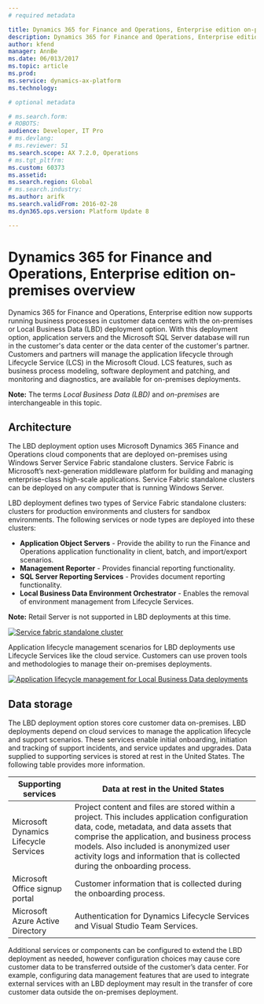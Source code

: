 ```yaml
---
# required metadata

title: Dynamics 365 for Finance and Operations, Enterprise edition on-premises overview 
description: Dynamics 365 for Finance and Operations, Enterprise edition now supports running business processes in customer data centers with the on-premises or Local Business Data (LBD) deployment option. 
author: kfend
manager: AnnBe
ms.date: 06/013/2017
ms.topic: article
ms.prod: 
ms.service: dynamics-ax-platform
ms.technology: 

# optional metadata

# ms.search.form: 
# ROBOTS: 
audience: Developer, IT Pro
# ms.devlang: 
# ms.reviewer: 51
ms.search.scope: AX 7.2.0, Operations
# ms.tgt_pltfrm: 
ms.custom: 60373
ms.assetid: 
ms.search.region: Global
# ms.search.industry: 
ms.author: arifk
ms.search.validFrom: 2016-02-28
ms.dyn365.ops.version: Platform Update 8

---
```

# Dynamics 365 for Finance and Operations, Enterprise edition on-premises overview 

Dynamics 365 for Finance and Operations, Enterprise edition now supports running business processes in customer data centers with the on-premises or Local Business Data (LBD) deployment option. With this deployment option, application servers and the Microsoft SQL Server database will run in the customer's data center or the data center of the customer's partner. Customers and partners will manage the application lifecycle through Lifecycle Service (LCS) in the Microsoft Cloud. LCS features, such as business process modeling, software deployment and patching, and monitoring and diagnostics, are available for on-premises deployments. 

**Note:** The terms *Local Business Data (LBD)* and *on-premises* are interchangeable in this topic.

## Architecture 

The LBD deployment option uses Microsoft Dynamics 365 Finance and Operations cloud components that are deployed on-premises using Windows Server Service Fabric standalone clusters. Service Fabric is Microsoft’s next-generation middleware platform for building and managing enterprise-class high-scale applications. Service Fabric standalone clusters can be deployed on any computer that is running Windows Server. 

LBD deployment defines two types of Service Fabric standalone clusters: clusters for production environments and clusters for sandbox environments. The following services or node types are deployed into these clusters: 

- **Application Object Servers** - Provide the ability to run the Finance and Operations application functionality in client, batch, and import/export scenarios. 
- **Management Reporter** - Provides financial reporting functionality. 
- **SQL Server Reporting Services** - Provides document reporting functionality. 
- **Local Business Data Environment Orchestrator** - Enables the removal of environment management from Lifecycle Services.

**Note:** Retail Server is not supported in LBD deployments at this time. 

[![Service fabric standalone cluster](./media/lbd-overview-01.png)](./media/lbd-overview-01.png)

Application lifecycle management scenarios for LBD deployments use Lifecycle Services like the cloud service. Customers can use proven tools and methodologies to manage their on-premises deployments. 

[![Application lifecycle management for Local Business Data deployments](./media/lbd-overview-02.png)](./media/lbd-overview-02.png)

## Data storage 
The LBD deployment option stores core customer data on-premises. LBD deployments depend on cloud services to manage the application lifecycle and support scenarios.  These services enable initial onboarding, initiation and tracking of support incidents, and service updates and upgrades. Data supplied to supporting services is stored at rest in the United States. The following table provides more information. 

| Supporting services                   | Data at rest in the United States                                                                                                                                                                                                                                                            |
|---------------------------------------|----------------------------------------------------------------------------------------------------------------------------------------------------------------------------------------------------------------------------------------------------------------------------------------------|
| Microsoft Dynamics Lifecycle Services | Project content and files are stored within a project. This includes application configuration data, code, metadata, and data assets that comprise the application, and business process models. Also included is anonymized user activity logs and information that is collected during the onboarding process. |
| Microsoft Office signup portal        | Customer information that is collected during the onboarding process.                                                                                                                                                                                                                                 |
| Microsoft Azure Active Directory      | Authentication for Dynamics Lifecycle Services and Visual Studio Team Services.                                                                                                                                                                                                               |
Additional services or components can be configured to extend the LBD deployment as needed, however configuration choices may cause core customer data to be transferred outside of the customer’s data center. For example, configuring data management features that are used to integrate external services with an LBD deployment may result in the transfer of core customer data outside the on-premises deployment.   

